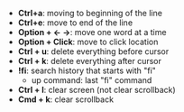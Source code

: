 * **Ctrl+a**: moving to beginning of the line
* **Ctrl+e**: move to end of the line 
* **Option + <- ->**: move one word at a time 
* **Option + Click**: move to click location 
* **Ctrl + u**: delete everything before cursor 
* **Ctrl + k**: delete everything after cursor
* **!fi**: search history that starts with "fi"
	* up command: last "fi" command 
* **Ctrl + l**: clear screen (not clear scrollback)
* **Cmd + k**: clear scrollback 
